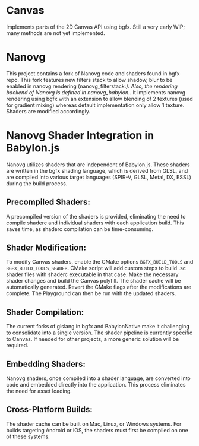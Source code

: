 # Canvas
Implements parts of the 2D Canvas API using bgfx. Still a very early WIP; many methods are not yet implemented.

# Nanovg
This project contains a fork of Nanovg code and shaders found in bgfx repo. This fork features new filters stack to allow shadow, blur to be enabled in nanovg rendering (nanovg_filterstack.*).
Also, the rendering backend of Nanovg is defined in nanovg_babylon.*. It implements nanovg rendering using bgfx with an extension to allow blending of 2 textures (used for gradient mixing) whereas default implementation only allow 1 texture. Shaders are modified accordingly.

# Nanovg Shader Integration in Babylon.js
Nanovg utilizes shaders that are independent of Babylon.js. These shaders are written in the bgfx shading language, which is derived from GLSL, and are compiled into various target languages (SPIR-V, GLSL, Metal, DX, ESSL) during the build process.

## Precompiled Shaders:

A precompiled version of the shaders is provided, eliminating the need to compile shaderc and individual shaders with each application build. This saves time, as shaderc compilation can be time-consuming.

## Shader Modification:

To modify Canvas shaders, enable the CMake options `BGFX_BUILD_TOOLS` and `BGFX_BUILD_TOOLS_SHADER`.
CMake script will add custom steps to build .sc shader files with shaderc executable in that case.
Make the necessary shader changes and build the Canvas polyfill. The shader cache will be automatically generated.
Revert the CMake flags after the modifications are complete. The Playground can then be run with the updated shaders.

## Shader Compilation:

The current forks of glslang in bgfx and BabylonNative make it challenging to consolidate into a single version.
The shader pipeline is currently specific to Canvas. If needed for other projects, a more generic solution will be required.

## Embedding Shaders:

Nanovg shaders, once compiled into a shader language, are converted into code and embedded directly into the application. This process eliminates the need for asset loading.

## Cross-Platform Builds:

The shader cache can be built on Mac, Linux, or Windows systems. For builds targeting Android or iOS, the shaders must first be compiled on one of these systems.
